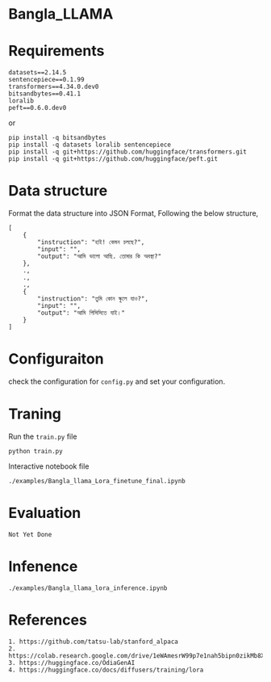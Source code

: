 # Bangla_LLAMA


# Requirements
```
datasets==2.14.5
sentencepiece==0.1.99
transformers==4.34.0.dev0
bitsandbytes==0.41.1
loralib
peft==0.6.0.dev0

```
or 
```
pip install -q bitsandbytes
pip install -q datasets loralib sentencepiece
pip install -q git+https://github.com/huggingface/transformers.git
pip install -q git+https://github.com/huggingface/peft.git
```


# Data structure

Format the data structure into JSON Format, Following the below structure,

```
[
    {
        "instruction": "হাই! কেমন চলছে?",
        "input": "",
        "output": "আমি ভালো আছি. তোমার কি অবস্থা?"
    },
    .,
    .,
    .,
    {
        "instruction": "তুমি কোন স্কুলে যাও?",
        "input": "",
        "output": "আমি পিসিসিতে যাই।"
    }
]
```


# Configuraiton

check the configuration for ```config.py``` and set your configuration.

# Traning

Run the ```train.py``` file

```
python train.py
```

Interactive notebook file 
```
./examples/Bangla_llama_Lora_finetune_final.ipynb
```

# Evaluation

```
Not Yet Done
```

# Infenence

```
./examples/Bangla_llama_lora_inference.ipynb
```

# References

```
1. https://github.com/tatsu-lab/stanford_alpaca
2. https://colab.research.google.com/drive/1eWAmesrW99p7e1nah5bipn0zikMb8XYC
3. https://huggingface.co/OdiaGenAI
4. https://huggingface.co/docs/diffusers/training/lora
```





